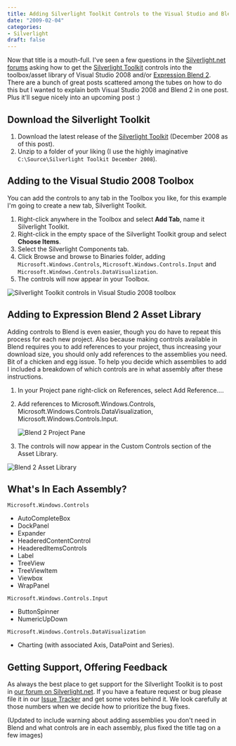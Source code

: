 ```yaml
---
title: Adding Silverlight Toolkit Controls to the Visual Studio and Blend Toolbox
date: "2009-02-04"
categories:
- Silverlight
draft: false
---
```


Now that title is a mouth-full. I've seen a few questions in the [Silverlight.net forums](http://silverlight.net/forums/35.aspx) asking how to get the [Silverlight Toolkit](http://www.codeplex.com/Silverlight) controls into the toolbox/asset library of Visual Studio 2008 and/or [Expression Blend 2](http://www.microsoft.com/expression/products/Overview.aspx?key=blend). There are a bunch of great posts scattered among the tubes on how to do this but I wanted to explain both Visual Studio 2008 and Blend 2 in one post. Plus it'll segue nicely into an upcoming post :)

## Download the Silverlight Toolkit

1. Download the latest release of the [Silverlight Toolkit](http://www.codeplex.com/Silverlight/Release/ProjectReleases.aspx?ReleaseId=19172) (December 2008 as of this post).
2. Unzip to a folder of your liking (I use the highly imaginative `C:\Source\Silverlight Toolkit December 2008`).

## Adding to the Visual Studio 2008 Toolbox

You can add the controls to any tab in the Toolbox you like, for this example I'm going to create a new tab, Silverlight Toolkit.

1. Right-click anywhere in the Toolbox and select **Add Tab**, name it Silverlight Toolkit.
2. Right-click in the empty space of the Silverlight Toolkit group and select **Choose Items**.
3. Select the Silverlight Components tab.
4. Click Browse and browse to Binaries folder, adding `Microsoft.Windows.Controls`, `Microsoft.Windows.Controls.Input` and `Microsoft.Windows.Controls.DataVisualization`.
5. The controls will now appear in your Toolbox.

![Silverlight Toolkit controls in Visual Studio 2008 toolbox](/images/Silverlight%20Toolkit%20controls%20in%20Visual%20Studio%202008%20Toolbox.png "Silverlight Toolkit controls in Visual Studio 2008 toolbox")

## Adding to Expression Blend 2 Asset Library

Adding controls to Blend is even easier, though you do have to repeat this process for each new project. Also because making controls available in Blend requires you to add references to your project, thus increasing your download size, you should only add references to the assemblies you need. Bit of a chicken and egg issue. To help you decide which assemblies to add I included a breakdown of which controls are in what assembly after these instructions.

1. In your Project pane right-click on References, select Add Reference&hellip;.
2. Add references to Microsoft.Windows.Controls, Microsoft.Windows.Controls.DataVisualization, Microsoft.Windows.Controls.Input.

   ![Blend 2 Project Pane](/images/Blend%20Project%20Pane.PNG "Blend 2 Project Pane")

3. The controls will now appear in the Custom Controls section of the Asset Library.

![Blend 2 Asset Library](/images/Blend%202%20Asset%20Library.PNG "Blend 2 Asset Library")

## What's In Each Assembly?

`Microsoft.Windows.Controls`

* AutoCompleteBox
* DockPanel
* Expander
* HeaderedContentControl
* HeaderedItemsControls
* Label
* TreeView
* TreeViewItem
* Viewbox
* WrapPanel

`Microsoft.Windows.Controls.Input`

* ButtonSpinner
* NumericUpDown

`Microsoft.Windows.Controls.DataVisualization`

* Charting (with associated Axis, DataPoint and Series).

## Getting Support, Offering Feedback

As always the best place to get support for the Silverlight Toolkit is to post in [our forum on Silverlight.net](http://silverlight.net/forums/35.aspx). If you have a feature request or bug please file it in our [Issue Tracker](http://www.codeplex.com/Silverlight/WorkItem/List.aspx) and get some votes behind it. We look carefully at those numbers when we decide how to prioritize the bug fixes.

(Updated to include warning about adding assemblies you don't need in Blend and what controls are in each assembly, plus fixed the title tag on a few images)
